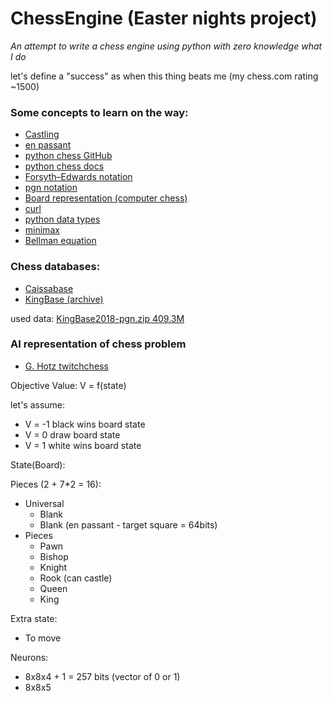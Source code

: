 # ChessEngine (Easter nights project)

*An attempt to write a chess engine using python with zero knowledge what I do*

let's define a "success" as when this thing beats me (my chess.com rating ~1500) 
 

### Some concepts to learn on the way:

- [Castling](https://en.wikipedia.org/wiki/Castling)
- [en passant](https://en.wikipedia.org/wiki/En_passant)
- [python chess GitHub](https://github.com/niklasf/python-chess)
- [python chess docs](https://python-chess.readthedocs.io/en/latest/)
- [Forsyth–Edwards notation](https://en.wikipedia.org/wiki/Forsyth%E2%80%93Edwards_Notation)
- [pgn notation](https://en.wikipedia.org/wiki/Portable_Game_Notation)
- [Board representation (computer chess)](https://en.wikipedia.org/wiki/Board_representation_(computer_chess))
- [curl](https://www.prostdev.com/post/the-power-of-curl)
- [python data types](https://jakevdp.github.io/PythonDataScienceHandbook/02.01-understanding-data-types.html)
- [minimax](https://en.wikipedia.org/wiki/Minimax)
- [Bellman equation](https://en.wikipedia.org/wiki/Bellman_equation)

### Chess databases:

- [Caissabase](http://caissabase.co.uk/)
- [KingBase (archive)](https://archive.org/details/KingBase2018)

used data: [KingBase2018-pgn.zip 409.3M](https://archive.org/download/KingBase2018)

### AI representation of chess problem

- [G. Hotz twitchchess](https://gitshub.com/geohot/twitchchess)

Objective Value: V = f(state) 

let's assume:
- V = -1 black wins board state
- V = 0 draw board state
- V = 1 white wins board state 


State(Board):

Pieces (2 + 7*2 = 16):
- Universal
    - Blank
    - Blank (en passant - target square = 64bits)
- Pieces 
    - Pawn
    - Bishop
    - Knight
    - Rook (can castle)
    - Queen
    - King

Extra state:
- To move

Neurons:
- 8x8x4 + 1 = 257 bits (vector of 0 or 1)
- 8x8x5 
